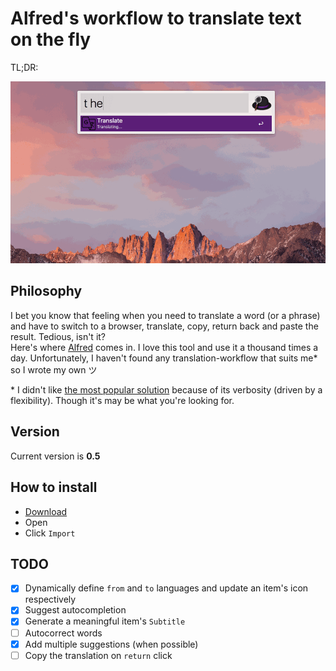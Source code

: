 # Alfred's workflow to translate text on the fly

TL;DR:

![tl;dr](tldr.gif)

## Philosophy

I bet you know that feeling when you need to translate a word (or a phrase) and have to switch to a browser, translate, copy, return back and paste the result. Tedious, isn't it?  
Here's where [Alfred](https://www.alfredapp.com) comes in. I love this tool and use it a thousand times a day. Unfortunately, I haven't found any translation-workflow that suits me&#42; so I wrote my own ツ

&#42; I didn't like [the most popular solution](https://github.com/thomashempel/AlfredGoogleTranslateWorkflow) because of its verbosity (driven by a flexibility). Though it's may be what you're looking for.

## Version

Current version is **0.5**

## How to install

  - [Download](https://github.com/NikolayKul/alfred-translate-on-the-fly/raw/master/Translate_on_the_fly.alfredworkflow)
  - Open
  - Click `Import`

## TODO

  - [x] Dynamically define `from` and `to` languages and update an item's icon respectively
  - [x] Suggest autocompletion
  - [x] Generate a meaningful item's `Subtitle`
  - [ ] Autocorrect words
  - [x] Add multiple suggestions (when possible)
  - [ ] Copy the translation on `return` click
